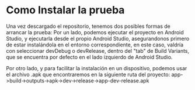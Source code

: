# Como Instalar la prueba

Una vez descargado el repositorio, tenemos dos posibles formas de arrancar la prueba: 
Por un lado, podemos ejecutar el proyecto en Android Studio, y ejecutarla desde el propio Android Studio, asegurandonos primero de estar instalándola en el entorno correspondiente, en este caso, valdría con seleccionar devDebug o devRelease, dentro del "tab" de Build Variants, que se encuentra por defecto en el lado izquierdo de Android Studio.

Por otro lado, y para facilitar la instalación en un dispositivo, podemos usar el archivo .apk que encontraremos en la siguiente ruta del proyecto: 
app->build->outputs->apk->dev->release->app-dev-release.apk
